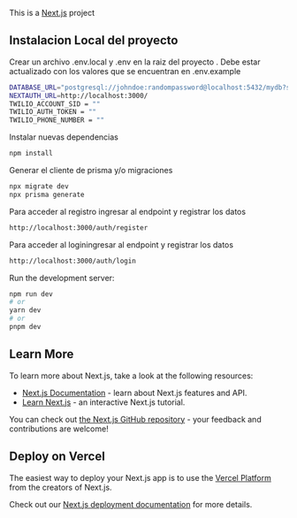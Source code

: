 This is a [Next.js](https://nextjs.org/) project 
## Instalacion Local del proyecto

Crear un archivo .env.local   y .env en la raiz del proyecto . Debe estar actualizado con los valores que se encuentran en .env.example

```bash
DATABASE_URL="postgresql://johndoe:randompassword@localhost:5432/mydb?schema=public"
NEXTAUTH_URL=http://localhost:3000/
TWILIO_ACCOUNT_SID = ""
TWILIO_AUTH_TOKEN = ""
TWILIO_PHONE_NUMBER = ""
```

Instalar nuevas dependencias
```bash
npm install
```

Generar el cliente de prisma y/o migraciones
```bash
npx migrate dev
npx prisma generate 
```

Para acceder al registro ingresar al endpoint y registrar los datos
```bash
http://localhost:3000/auth/register
```

Para acceder al loginingresar al endpoint y registrar los datos
```bash
http://localhost:3000/auth/login
```
Run the development server:

```bash
npm run dev
# or
yarn dev
# or
pnpm dev
```



## Learn More

To learn more about Next.js, take a look at the following resources:

- [Next.js Documentation](https://nextjs.org/docs) - learn about Next.js features and API.
- [Learn Next.js](https://nextjs.org/learn) - an interactive Next.js tutorial.

You can check out [the Next.js GitHub repository](https://github.com/vercel/next.js/) - your feedback and contributions are welcome!

## Deploy on Vercel

The easiest way to deploy your Next.js app is to use the [Vercel Platform](https://vercel.com/new?utm_medium=default-template&filter=next.js&utm_source=create-next-app&utm_campaign=create-next-app-readme) from the creators of Next.js.

Check out our [Next.js deployment documentation](https://nextjs.org/docs/deployment) for more details.
